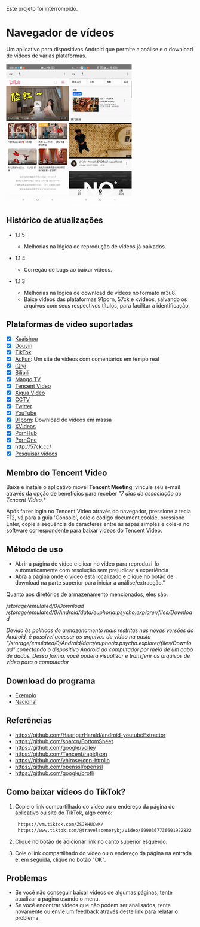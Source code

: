 Este projeto foi interrompido.
# Navegador de vídeos

Um aplicativo para dispositivos Android que permite a análise e o download de vídeos de várias plataformas.

<img src="images/3.gif" width="33.3%"><img src="images/1.gif" width="33.3%">

## Histórico de atualizações

* 1.1.5

    * Melhorias na lógica de reprodução de vídeos já baixados.

* 1.1.4

    * Correção de bugs ao baixar vídeos.

* 1.1.3

    * Melhorias na lógica de download de vídeos no formato m3u8.
    * Baixe vídeos das plataformas 91porn, 57ck e xvideos, salvando os arquivos com seus respectivos títulos, para facilitar a identificação.

## Plataformas de vídeo suportadas

* [x] [Kuaishou](https://m.kuaishou.com/)
* [x] [Douyin](https://www.douyin.com/)
* [x] [TikTok](https://www.tiktok.com/)
* [x] [AcFun](https://www.acfun.cn/): Um site de vídeos com comentários em tempo real
* [x] [iQiyi](https://m.iqiyi.com/)
* [x] [Bilibili](https://www.bilibili.com/)
* [x] [Mango TV](https://mgtv.com/)
* [x] [Tencent Video](https://v.qq.com/)
* [x] [Xigua Video](https://m.ixigua.com/)
* [x] [CCTV](https://tv.cctv.com/m/index.shtml)
* [x] [Twitter](https://m.twitter.com)
* [x] [YouTube](https://m.youtube.com)
* [x] [91porn](https://91porn.com/index.php): Download de vídeos em massa
* [x] [XVideos](https://xvideos.com)
* [x] [PornHub](https://www.pornhub.com)
* [x] [PornOne](https://pornone.com/)
* [x] http://57ck.cc/
* [x] [Pesquisar vídeos](http://47.106.105.122)

## Membro do Tencent Video

Baixe e instale o aplicativo móvel **Tencent Meeting**, vincule seu e-mail através da opção de benefícios para receber *"7 dias de associação ao Tencent Video.**

Após fazer login no Tencent Video através do navegador, pressione a tecla F12, vá para a guia 'Console', cole o código document.cookie, pressione Enter, copie a sequência de caracteres entre as aspas simples e cole-a no software correspondente para baixar vídeos do Tencent Video.

## Método de uso

* Abrir a página de vídeo e clicar no vídeo para reproduzi-lo automaticamente com resolução sem prejudicar a experiência
* Abra a página onde o vídeo está localizado e clique no botão de download na parte superior para iniciar a análise/extracção."

Quanto aos diretórios de armazenamento mencionados, eles são:

*/storage/emulated/0/Download*
*/storage/emulated/0/Android/data/euphoria.psycho.explorer/files/Download*

*Devido às políticas de armazenamento mais restritas nas novas versões do Android, é possível acessar os arquivos de vídeo na pasta "/storage/emulated/0/Android/data/euphoria.psycho.explorer/files/Download" conectando o dispositivo Android ao computador por meio de um cabo de dados. Dessa forma, você poderá visualizar e transferir os arquivos de vídeo para o computador*

## Download do programa

* [Exemplo](https://github.com/grandiloquent/VideoBrowser/releases)
* [Nacional](https://lucidu.cn/article/jqdkgl)

## Referências 

* https://github.com/HaarigerHarald/android-youtubeExtractor
* https://github.com/soarcn/BottomSheet
* https://github.com/google/volley
* https://github.com/Tencent/rapidjson
* https://github.com/yhirose/cpp-httplib
* https://github.com/openssl/openssl
* https://github.com/google/brotli

## Como baixar vídeos do TikTok?

1. Copie o link compartilhado do vídeo ou o endereço da página do aplicativo ou site do TikTok, algo como:

        https://vm.tiktok.com/ZSJkHUCwK/
        https://www.tiktok.com/@travelscenerykj/video/6990367736601922822

2. Clique no botão de adicionar link no canto superior esquerdo.
3. Cole o link compartilhado do vídeo ou o endereço da página na entrada e, em seguida, clique no botão "OK".

## Problemas

* Se você não conseguir baixar vídeos de algumas páginas, tente atualizar a página usando o menu.
* Se você encontrar vídeos que não podem ser analisados, tente novamente ou envie um feedback através deste [link](http://lucidu.cn/feedback) para relatar o problema.
